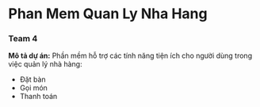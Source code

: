 # Phan Mem Quan Ly Nha Hang
### Team 4


**Mô tả dự án:**
Phần mềm hỗ trợ các tính năng tiện ích cho người dùng trong việc quản lý nhà hàng:
+ Đặt bàn
+ Gọi món
+ Thanh toán
